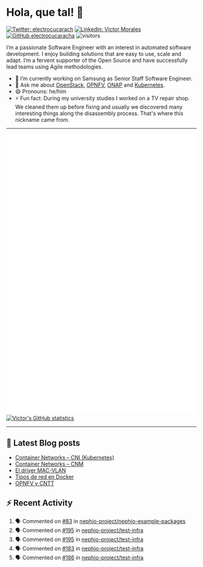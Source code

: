 # Hola, que tal! 👋

[![Twitter: electrocucarach](https://img.shields.io/twitter/follow/electrocucarach?style=social)](https://twitter.com/electrocucarach)
[![Linkedin: Victor Morales](https://img.shields.io/badge/-VictorMorales-blue?style=flat-square&logo=Linkedin&logoColor=white&link=https://www.linkedin.com/in/electrocucaracha/)](https://www.linkedin.com/in/electrocucaracha/)
[![GitHub electrocucaracha](https://img.shields.io/github/followers/electrocucaracha?label=follow&style=social)](https://github.com/electrocucaracha)
![visitors](https://visitor-badge.laobi.icu/badge?page_id=electrocucaracha.electrocucaracha)

I’m a passionate Software Engineer with an interest in automated
software development. I enjoy building solutions that are easy to use,
scale and adapt. I’m a fervent supporter of the Open Source and have
successfully lead teams using Agile methodologies.

- 🔭 I’m currently working on Samsung as Senior Staff Software
Engineer.
- 💬 Ask me about [OpenStack](https://www.openstack.org/),
[OPNFV](https://www.opnfv.org/), [ONAP](https://www.onap.org/) and
[Kubernetes](https://kubernetes.io/).
- 😄 Pronouns: he/him
- ⚡ Fun fact: During my university studies I worked on a TV repair
shop. We cleaned them up before fixing and usually we discovered many
interesting things along the disassembly process. That's where this
nickname came from.

---

![Metrics](https://github.com/electrocucaracha/electrocucaracha/blob/master/github-metrics.svg)
[![Victor's GitHub statistics](https://github-readme-stats.vercel.app/api?username=electrocucaracha)](https://github.com/anuraghazra/github-readme-stats#github-stats-card)

---

## 📘 Latest Blog posts

<!-- BLOG-POST-LIST:START -->
- [Container Networks – CNI &lpar;Kubernetes&rpar;](https://electrocucaracha.com/2021/07/05/container-networks-cni/)
- [Container Networks – CNM](https://electrocucaracha.com/2020/08/28/container-network-model/)
- [El driver MAC-VLAN](https://electrocucaracha.com/2020/07/01/el-driver-mac-vlan/)
- [Tipos de red en Docker](https://electrocucaracha.com/2020/06/13/tipos-de-red-en-docker/)
- [OPNFV y CNTT](https://electrocucaracha.com/2020/05/29/opnfv-y-cntt/)
<!-- BLOG-POST-LIST:END -->

## :zap: Recent Activity

<!--START_SECTION:activity-->
1. 🗣 Commented on [#83](https://github.com/nephio-project/nephio-example-packages/pull/83#issuecomment-1749621582) in [nephio-project/nephio-example-packages](https://github.com/nephio-project/nephio-example-packages)
2. 🗣 Commented on [#195](https://github.com/nephio-project/test-infra/pull/195#issuecomment-1749163510) in [nephio-project/test-infra](https://github.com/nephio-project/test-infra)
3. 🗣 Commented on [#195](https://github.com/nephio-project/test-infra/pull/195#issuecomment-1747618071) in [nephio-project/test-infra](https://github.com/nephio-project/test-infra)
4. 🗣 Commented on [#183](https://github.com/nephio-project/test-infra/pull/183#issuecomment-1747384722) in [nephio-project/test-infra](https://github.com/nephio-project/test-infra)
5. 🗣 Commented on [#186](https://github.com/nephio-project/test-infra/pull/186#issuecomment-1747251625) in [nephio-project/test-infra](https://github.com/nephio-project/test-infra)
<!--END_SECTION:activity-->
